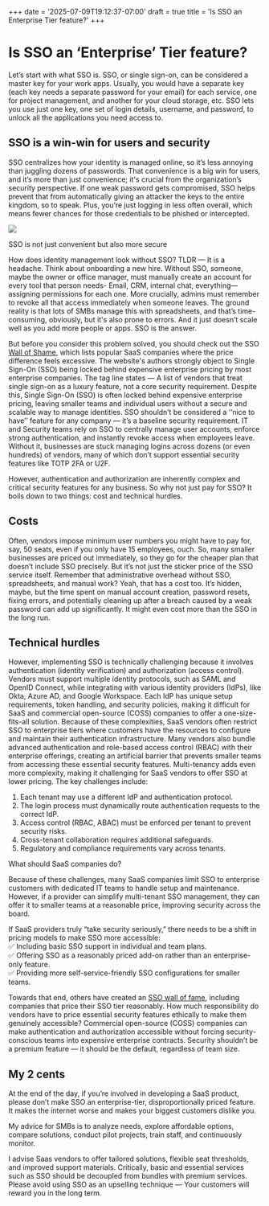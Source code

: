 +++
date = '2025-07-09T19:12:37-07:00'
draft = true
title = 'Is SSO an Enterprise Tier feature?'
+++


# Is SSO an ‘Enterprise’ Tier feature?
Let’s start with what SSO is. SSO, or single sign-on, can be considered a master key for your work apps. Usually, you would have a separate key (each key needs a separate password for your email) for each service, one for project management, and another for your cloud storage, etc. SSO lets you use just one key, one set of login details, username, and password, to unlock all the applications you need access to.

## SSO is a win-win for users and security

SSO centralizes how your identity is managed online, so it’s less annoying than juggling dozens of passwords. That convenience is a big win for users, and it’s more than just convenience; it's crucial from the organization’s security perspective. If one weak password gets compromised, SSO helps prevent that from automatically giving an attacker the keys to the entire kingdom, so to speak. Plus, you’re just logging in less often overall, which means fewer chances for those credentials to be phished or intercepted.

![](https://miro.medium.com/v2/resize:fit:700/1*LQ4mkG8IDyrgmQELFoWmQg.jpeg)

SSO is not just convenient but also more secure

How does identity management look without SSO? TLDR — It is a headache. Think about onboarding a new hire. Without SSO, someone, maybe the owner or office manager, must manually create an account for every tool that person needs- Email, CRM, internal chat, everything—assigning permissions for each one. More crucially, admins must remember to revoke all that access immediately when someone leaves. The ground reality is that lots of SMBs manage this with spreadsheets, and that’s time-consuming, obviously, but it's also prone to errors. And it just doesn’t scale well as you add more people or apps. SSO is the answer.

But before you consider this problem solved, you should check out the SSO  [Wall of Shame](https://sso.tax/), which lists popular SaaS companies where the price difference feels excessive. The website's authors strongly object to Single Sign-On (SSO) being locked behind expensive enterprise pricing by most enterprise companies. The tag line states — A list of vendors that treat single sign-on as a luxury feature, not a core security requirement. Despite this, Single Sign-On (SSO) is often locked behind expensive enterprise pricing, leaving smaller teams and individual users without a secure and scalable way to manage identities. SSO shouldn’t be considered a ‘‘nice to have’’ feature for any company — it’s a baseline security requirement. IT and Security teams rely on SSO to centrally manage user accounts, enforce strong authentication, and instantly revoke access when employees leave. Without it, businesses are stuck managing logins across dozens (or even hundreds) of vendors, many of which don’t support essential security features like TOTP 2FA or U2F.

However, authentication and authorization are inherently complex and critical security features for any business. So why not just pay for SSO? It boils down to two things: cost and technical hurdles.

## Costs

Often, vendors impose minimum user numbers you might have to pay for, say, 50 seats, even if you only have 15 employees, ouch. So, many smaller businesses are priced out immediately, so they go for the cheaper plan that doesn’t include SSO precisely. But it’s not just the sticker price of the SSO service itself. Remember that administrative overhead without SSO, spreadsheets, and manual work? Yeah, that has a cost too. It’s hidden, maybe, but the time spent on manual account creation, password resets, fixing errors, and potentially cleaning up after a breach caused by a weak password can add up significantly. It might even cost more than the SSO in the long run.

## Technical hurdles

However, implementing SSO is technically challenging because it involves authentication (identity verification) and authorization (access control). Vendors must support multiple identity protocols, such as SAML and OpenID Connect, while integrating with various identity providers (IdPs), like Okta, Azure AD, and Google Workspace. Each IdP has unique setup requirements, token handling, and security policies, making it difficult for SaaS and commercial open-source (COSS) companies to offer a one-size-fits-all solution. Because of these complexities, SaaS vendors often restrict SSO to enterprise tiers where customers have the resources to configure and maintain their authentication infrastructure. Many vendors also bundle advanced authentication and role-based access control (RBAC) with their enterprise offerings, creating an artificial barrier that prevents smaller teams from accessing these essential security features. Multi-tenancy adds even more complexity, making it challenging for SaaS vendors to offer SSO at lower pricing. The key challenges include:

1. Each tenant may use a different IdP and authentication protocol.  
2. The login process must dynamically route authentication requests to the correct IdP.  
3. Access control (RBAC, ABAC) must be enforced per tenant to prevent security risks.  
4. Cross-tenant collaboration requires additional safeguards.  
5. Regulatory and compliance requirements vary across tenants.

What should SaaS companies do?

Because of these challenges, many SaaS companies limit SSO to enterprise customers with dedicated IT teams to handle setup and maintenance. However, if a provider can simplify multi-tenant SSO management, they can offer it to smaller teams at a reasonable price, improving security across the board.

If SaaS providers truly “take security seriously,” there needs to be a shift in pricing models to make SSO more accessible:  
✅ Including basic SSO support in individual and team plans.  
✅ Offering SSO as a reasonably priced add-on rather than an enterprise-only feature.  
✅ Providing more self-service-friendly SSO configurations for smaller teams.

Towards that end, others have created an  [SSO wall of fame](https://sso-friendly.com/), including companies that price their SSO tier reasonably. How much responsibility do vendors have to price essential security features ethically to make them genuinely accessible? Commercial open-source (COSS) companies can make authentication and authorization accessible without forcing security-conscious teams into expensive enterprise contracts. Security shouldn’t be a premium feature — it should be the default, regardless of team size.

## My 2 cents

At the end of the day, if you’re involved in developing a SaaS product, please don’t make SSO an enterprise-tier, disproportionally priced feature. It makes the internet worse and makes your biggest customers dislike you.

My advice for SMBs is to analyze needs, explore affordable options, compare solutions, conduct pilot projects, train staff, and continuously monitor.

I advise Saas vendors to offer tailored solutions, flexible seat thresholds, and improved support materials. Critically, basic and essential services such as SSO should be decoupled from bundles with premium services. Please avoid using SSO as an upselling technique — Your customers will reward you in the long term.
